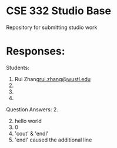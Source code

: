 # CSE 332 Studio Base
Repository for submitting studio work

# Responses:
Students:

1. Rui Zhang<rui.zhang@wustl.edu>
2. 
3. 
4. 


Question Answers:
2. 

2. hello world
3. 0
4. 'cout' & 'endl'
5. 'endl' caused the additional line

